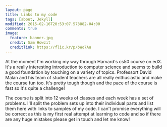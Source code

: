 ```yaml
---
layout: page
title: Links to my code
tags: [about, Jekyll]
modified: 2015-02-16T20:53:07.573882-04:00
comments: true
image:
  feature: banner.jpg
  credit: Sam Howzit
  creditlink: https://flic.kr/p/bWo7Au
---
```


At the moment I'm working my way through Harvard's cs50 course on edX. It's a really interesting introduction to computer science and seems to build a good foundation by touching on a variety of topics. Professort David Malan and his team of student teachers are all really enthusiastic and make the course fun too. It's pretty tough though and the pace of the course is fast so it's quite a challenge!   

The course is split into 12 weeks of classes and each week has a set of problems. I'll split the problem sets up into their individual parts and list them here with links to samples of my code. I can't promise everything will be correct as this is my first real attempt at learning to code and so if there are any huge mistakes please get in touch and let me know!  


